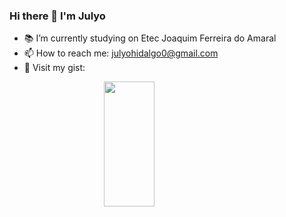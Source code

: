 ### Hi there 👋 I'm Julyo

- 📚 I’m currently studying on Etec Joaquim Ferreira do Amaral
- 📫 How to reach me: julyohidalgo0@gmail.com
- 🔗 Visit my gist:

<div style="display:flex; justify-content:center;"> 
  <img width="40%" height="200px" src="https://github-readme-stats.vercel.app/api?username=julyo-hidalgo&show_icons=true&theme=radical" />
</div>
<!--
**Julyo-Hidalgo/Julyo-Hidalgo** is a ✨ _special_ ✨ repository because its `README.md` (this file) appears on your GitHub profile.

Here are some ideas to get you started:

- 🔭 I’m currently working on ...
- 🌱 I’m currently learning ...
- 👯 I’m looking to collaborate on ...
- 🤔 I’m looking for help with ...
- 💬 Ask me about ...
- 📫 How to reach me: ...
- 😄 Pronouns: ...
- ⚡ Fun fact: ...
-->

<!--
**Julyo-Hidalgo/Julyo-Hidalgo** is a ✨ _special_ ✨ repository because its `README.md` (this file) appears on your GitHub profile.

Here are some ideas to get you started:

- 🔭 I’m currently studying on Etec Joaquim Ferreira do Amaral
- 🌱 I’m currently learning functional programming, AI and AM, clean code
- 👯 I’m looking to collaborate on ...
- 🤔 I’m looking for help with ...
- 💬 Ask me about ...
- 📫 How to reach me: julyohidalgo0@gmail.com
- 😄 Pronouns: He/Him
- ⚡ Fun fact: I play chess and I love CLI.
-->

